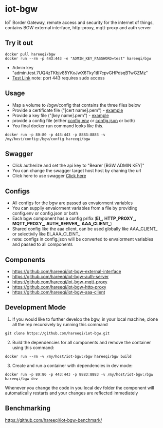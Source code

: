# iot-bgw
IoT Border Gateway, remote access and security for the internet of things, contains BGW external interface, http-proxy, mqtt-proxy and auth server


## Try it out
```
docker pull hareeqi/bgw
docker run --rm -p 443:443 -e "ADMIN_KEY_PASSWORD=test" hareeqi/bgw
```
* Admin key "admin.test.7UQ4zTKbjv85YKxJwX6Tky1tIl7cpvGHPdsqBTwGZMz"
* [Test Link](https://bgw.hareeqi.com/bgw-auth/user?bgw_key=admin.test.7UQ4zTKbjv85YKxJwX6Tky1tIl7cpvGHPdsqBTwGZMz) note: port 443 requires sudo access


## Usage

* Map a volume to /bgw/config that contains the three files below
 * Provide a certificate file ("[cert name].pem") - [example](https://github.com/hareeqi/iot-bgw/blob/master/config/)
 * Provide a key file ("[key name].pem") - [example](https://github.com/hareeqi/iot-bgw/blob/master/config/)
 * provide a config file (either [config.env](https://github.com/hareeqi/iot-bgw/blob/master/config/config.env.example) or [config.json](https://github.com/hareeqi/iot-bgw/blob/master/config/config.json.example) or both)
* You final docker run command looks like this.
```
docker run -p 80:80 -p 443:443 -p 8883:8883 -v /my/host/config:/bgw/config hareeqi/bgw
```


## Swagger 

* Click autherize and set the api key to "Bearer [BGW ADMIN KEY]"
* You can change the swagger target host host by chaning the url 
* Click here to use swagger [Click here](http://hareeqi.com/swagger/?host=https://bgw.hareeqi.com/bgw-auth&url=https://raw.githubusercontent.com/hareeqi/iot-bgw/master/swagger.json)

## Configs
* All configs for the bgw are passed as envaiorment variables 
* You can suppliy envaiorment variables from a file by providing config.env or config.json or both
* Each bgw component has a config prifix (**EI_, HTTP_PROXY_, MQTT_PROXY_, AUTH_SERVER_, AAA_CLIENT_**)
* Shared config like the aaa client, can be used globally like AAA_CLIENT_ or selectivily like EI_AAA_CLEINT_
* note: configs in config.json will be converted to envaiorment variables and passed to all components 

## Components
* https://github.com/hareeqi/iot-bgw-external-interface
* https://github.com/hareeqi/iot-bgw-auth-server
* https://github.com/hareeqi/iot-bgw-mqtt-proxy
* https://github.com/hareeqi/iot-bgw-http-proxy
* https://github.com/hareeqi/iot-bgw-aaa-client

## Development Mode

1. If you would like to further develop the bgw, in your local machine, clone all the rep recursively by running this command
```
git clone https://github.com/hareeqi/iot-bgw.git
```

2. Build the dependencies for all components and remove the container using this command:
```
docker run --rm -v /my/host/iot-bgw:/bgw hareeqi/bgw build
```

3. Create and run a container with dependencies in dev mode:
```
docker run -p 80:80 -p 443:443 -p 8883:8883 -v /my/host/iot-bgw:/bgw hareeqi/bgw dev
```
Whenever you change the code in you local dev folder the component will automatically restarts and your changes are reflected immediately 

## Benchmarking
https://github.com/hareeqi/iot-bgw-benchmark/
